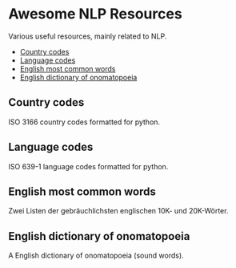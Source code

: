 

# Awesome NLP Resources
Various useful resources, mainly related to NLP.

 - [Country codes](#country-codes)
 - [Language codes](#language-codes)
 - [English most common words](#english-most-common-words)
 - [English dictionary of onomatopoeia](#english-dictionary-of-onomatopoeia) 
 
## Country codes 
ISO 3166 country codes formatted for python.  

## Language codes
ISO 639-1 language codes formatted for python.

## English most common words
Zwei Listen der gebräuchlichsten englischen 10K- und 20K-Wörter.

## English dictionary of onomatopoeia
A English dictionary of onomatopoeia (sound words). 
